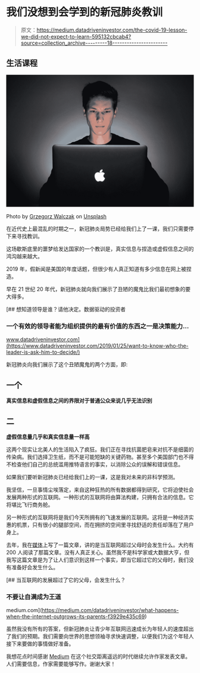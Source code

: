 # 我们没想到会学到的新冠肺炎教训

> 原文：<https://medium.datadriveninvestor.com/the-covid-19-lesson-we-did-not-expect-to-learn-595132cbcab4?source=collection_archive---------18----------------------->

## 生活课程

![](img/5edb5a2fc12d55496b6617069bc77470.png)

Photo by [Grzegorz Walczak](https://unsplash.com/@grzegorzwalczak?utm_source=medium&utm_medium=referral) on [Unsplash](https://unsplash.com?utm_source=medium&utm_medium=referral)

在近代史上最混乱的时期之一，新冠肺炎局势已经给我们上了一课，我们只需要停下来寻找教训。

这场歇斯底里的噩梦给发达国家的一个教训是，真实信息与捏造或虚假信息之间的鸿沟越来越大。

2019 年，假新闻是美国的年度话题，但很少有人真正知道有多少信息在网上被捏造。

早在 21 世纪 20 年代，新冠肺炎就向我们展示了丑陋的魔鬼比我们最初想象的要大得多。

[](https://www.datadriveninvestor.com/2019/01/25/want-to-know-who-the-leader-is-ask-him-to-decide/) [## 想知道领导是谁？请他决定。数据驱动的投资者

### 一个有效的领导者能为组织提供的最有价值的东西之一是决策能力…

www.datadriveninvestor.com](https://www.datadriveninvestor.com/2019/01/25/want-to-know-who-the-leader-is-ask-him-to-decide/) 

新冠肺炎向我们展示了这个丑陋魔鬼的两个方面，即:

## 一个

**真实信息和虚假信息之间的界限对于普通公众来说几乎无法识别**

## 二

**虚假信息量几乎和真实信息量一样高**

这两个现实让北美人的生活陷入了疯狂。我们正在寻找抗菌肥皂来对抗不是细菌的传染病。我们选择卫生纸，而不是可能短缺的关键药物。甚至多个美国部门也不得不检查他们自己的总统滥用推特语言的事实，以消除公众的误解和错误信息。

如果我们要听新冠肺炎已经给我们上的一课，这是我对未来的非科学预测。

我坚信，一旦事情尘埃落定，来自这种狂热的所有数据都得到研究，它将迫使社会发展两种形式的互联网。一种形式的互联网将由算法构建，只拥有合法的信息。它将堪比飞行商务舱。

另一种形式的互联网将是我们今天所拥有的飞速发展的互联网。这将是一种经济实惠的机票，只有很小的腿部空间，而在拥挤的空间里寻找舒适的责任却落在了用户身上。

去年，我在[媒体](https://medium.com/u/504c7870fdb6?source=post_page-----595132cbcab4--------------------------------)上写了一篇文章，讲的是当互联网超过父母时会发生什么。大约有 200 人阅读了那篇文章。没有人真正关心。虽然我不是科学家或大数据大亨，但我写这篇文章是为了让人们意识到这样一个事实，即当它超过它的父母时，我们没有准备好会发生什么。

[](https://medium.com/datadriveninvestor/what-happens-when-the-internet-outgrows-its-parents-f3929e435c69) [## 当互联网的发展超过了它的父母，会发生什么？

### 不要让自满成为王道

medium.com](https://medium.com/datadriveninvestor/what-happens-when-the-internet-outgrows-its-parents-f3929e435c69) 

虽然我没有所有的答案，但新冠肺炎让青少年互联网迅速成长为年轻人的速度超出了我们的预期。我们需要向世界的思想领袖寻求快速调整，以便我们为这个年轻人接下来要做的事情做好准备。

我想花点时间感谢 [Medium](https://medium.com/u/504c7870fdb6?source=post_page-----595132cbcab4--------------------------------) 在这个社交距离遥远的时代继续允许作家发表文章。人们需要信息，作家需要能够写作。谢谢大家！